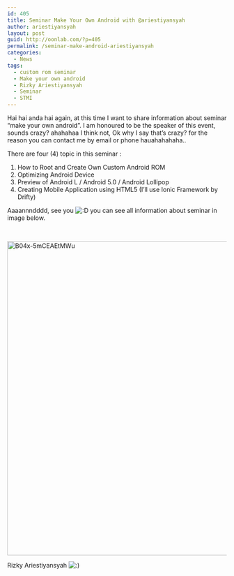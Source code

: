 ```yaml
---
id: 405
title: Seminar Make Your Own Android with @ariestiyansyah
author: ariestiyansyah
layout: post
guid: http://oonlab.com/?p=405
permalink: /seminar-make-android-ariestiyansyah
categories:
  - News
tags:
  - custom rom seminar
  - Make your own android
  - Rizky Ariestiyansyah
  - Seminar
  - STMI
---
```

Hai hai anda hai again, at this time I want to share information about seminar &#8220;make your own android&#8221;. I am honoured to be the speaker of this event, sounds crazy? ahahahaa I think not, Ok why I say that&#8217;s crazy? for the reason you can contact me by email or phone hauahahahaha..

There are four (4) topic in this seminar :

  1. How to Root and Create Own Custom Android ROM
  2. Optimizing Android Device
  3. Preview of Android L / Android 5.0 / Android Lollipop
  4. Creating Mobile Application using HTML5 (I&#8217;ll use Ionic Framework by Drifty)

Aaaannndddd, see you <img src="https://oonlab.com/wp-includes/images/smilies/icon_biggrin.gif" alt=":D" class="wp-smiley" /> you can see all information about seminar in image below.

&nbsp;

[<img class="aligncenter size-full wp-image-407" src="http://oonlab.com/wp-content/uploads/2014/10/B04x-5mCEAEtMWu.jpg" alt="B04x-5mCEAEtMWu" width="508" height="720" />][1]

Rizky Ariestiyansyah <img src="https://oonlab.com/wp-includes/images/smilies/icon_smile.gif" alt=":)" class="wp-smiley" />

 [1]: http://oonlab.com/wp-content/uploads/2014/10/B04x-5mCEAEtMWu.jpg